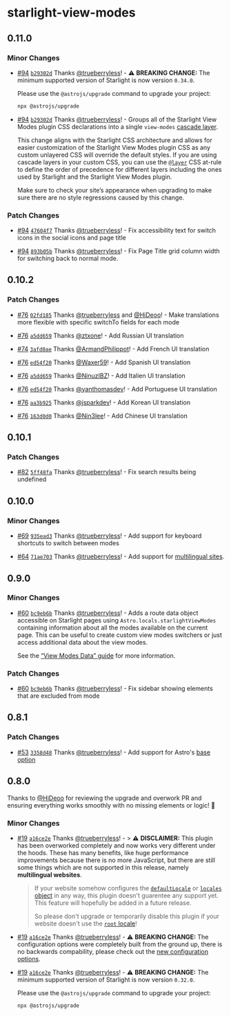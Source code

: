 # starlight-view-modes

## 0.11.0

### Minor Changes

- [#94](https://github.com/trueberryless-org/starlight-view-modes/pull/94) [`b29302d`](https://github.com/trueberryless-org/starlight-view-modes/commit/b29302dc5f40de8c5aa6582ea7b0c5b7da2075ab) Thanks [@trueberryless](https://github.com/trueberryless)! - ⚠️ **BREAKING CHANGE:** The minimum supported version of Starlight is now version `0.34.0`.

  Please use the `@astrojs/upgrade` command to upgrade your project:

  ```sh
  npx @astrojs/upgrade
  ```

- [#94](https://github.com/trueberryless-org/starlight-view-modes/pull/94) [`b29302d`](https://github.com/trueberryless-org/starlight-view-modes/commit/b29302dc5f40de8c5aa6582ea7b0c5b7da2075ab) Thanks [@trueberryless](https://github.com/trueberryless)! - Groups all of the Starlight View Modes plugin CSS declarations into a single `view-modes` [cascade layer](https://developer.mozilla.org/en-US/docs/Learn_web_development/Core/Styling_basics/Cascade_layers).

  This change aligns with the Starlight CSS architecture and allows for easier customization of the Starlight View Modes plugin CSS as any custom unlayered CSS will override the default styles. If you are using cascade layers in your custom CSS, you can use the [`@layer`](https://developer.mozilla.org/en-US/docs/Web/CSS/@layer) CSS at-rule to define the order of precedence for different layers including the ones used by Starlight and the Starlight View Modes plugin.

  Make sure to check your site’s appearance when upgrading to make sure there are no style regressions caused by this change.

### Patch Changes

- [#94](https://github.com/trueberryless-org/starlight-view-modes/pull/94) [`47604f7`](https://github.com/trueberryless-org/starlight-view-modes/commit/47604f7942e050a141502d74617a151118ae8404) Thanks [@trueberryless](https://github.com/trueberryless)! - Fix accessibility text for switch icons in the social icons and page title

- [#94](https://github.com/trueberryless-org/starlight-view-modes/pull/94) [`893b05b`](https://github.com/trueberryless-org/starlight-view-modes/commit/893b05bfc9fa6edd6d9cedb175f134e4884cc511) Thanks [@trueberryless](https://github.com/trueberryless)! - Fix Page Title grid column width for switching back to normal mode.

## 0.10.2

### Patch Changes

- [#76](https://github.com/trueberryless-org/starlight-view-modes/pull/76) [`02fd185`](https://github.com/trueberryless-org/starlight-view-modes/commit/02fd18535bba2c3b1021ff9579ff42e08cd589ab) Thanks [@trueberryless](https://github.com/trueberryless) and [@HiDeoo](https://github.com/HiDeoo)! - Make translations more flexible with specific switchTo fields for each mode

- [#76](https://github.com/trueberryless-org/starlight-view-modes/pull/76) [`a5dd659`](https://github.com/trueberryless-org/starlight-view-modes/commit/a5dd659832e9dd0e2b53c167729aac969eeace01) Thanks [@ztxone](https://github.com/ztxone)! - Add Russian UI translation

- [#74](https://github.com/trueberryless-org/starlight-view-modes/pull/74) [`3afd0ae`](https://github.com/trueberryless-org/starlight-view-modes/commit/3afd0ae4d12c33f64a478fd72fbc7af4c8601d62) Thanks [@ArmandPhilippot](https://github.com/ArmandPhilippot)! - Add French UI translation

- [#76](https://github.com/trueberryless-org/starlight-view-modes/pull/76) [`ed54f20`](https://github.com/trueberryless-org/starlight-view-modes/commit/ed54f20df8dd17e7f1bb8cea430da3727522ee1f) Thanks [@Waxer59](https://github.com/Waxer59)! - Add Spanish UI translation

- [#76](https://github.com/trueberryless-org/starlight-view-modes/pull/76) [`a5dd659`](https://github.com/trueberryless-org/starlight-view-modes/commit/a5dd659832e9dd0e2b53c167729aac969eeace01) Thanks [@NinuzIBZ](https://github.com/NinuzIBZ)! - Add Italien UI translation

- [#76](https://github.com/trueberryless-org/starlight-view-modes/pull/76) [`ed54f20`](https://github.com/trueberryless-org/starlight-view-modes/commit/ed54f20df8dd17e7f1bb8cea430da3727522ee1f) Thanks [@yanthomasdev](https://github.com/yanthomasdev)! - Add Portuguese UI translation

- [#76](https://github.com/trueberryless-org/starlight-view-modes/pull/76) [`aa3b925`](https://github.com/trueberryless-org/starlight-view-modes/commit/aa3b9252d941fe48d02636f73eb1390795203f86) Thanks [@jsparkdev](https://github.com/jsparkdev)! - Add Korean UI translation

- [#76](https://github.com/trueberryless-org/starlight-view-modes/pull/76) [`163d0d0`](https://github.com/trueberryless-org/starlight-view-modes/commit/163d0d0009ae28700bfd7c4410ad7a0abd9795d8) Thanks [@Nin3lee](https://github.com/Nin3lee)! - Add Chinese UI translation

## 0.10.1

### Patch Changes

- [#82](https://github.com/trueberryless-org/starlight-view-modes/pull/82) [`5ff48fa`](https://github.com/trueberryless-org/starlight-view-modes/commit/5ff48fac8c6ac5ef4c717b2c8ee1d77bf6179f52) Thanks [@trueberryless](https://github.com/trueberryless)! - Fix search results being undefined

## 0.10.0

### Minor Changes

- [#69](https://github.com/trueberryless-org/starlight-view-modes/pull/69) [`935ead3`](https://github.com/trueberryless-org/starlight-view-modes/commit/935ead36c5b5212bdc1bcbb058d1d2fbdbed4bf0) Thanks [@trueberryless](https://github.com/trueberryless)! - Add support for keyboard shortcuts to switch between modes

- [#64](https://github.com/trueberryless-org/starlight-view-modes/pull/64) [`71ae703`](https://github.com/trueberryless-org/starlight-view-modes/commit/71ae703f88d9e1a65e02822e67f68ce9b34e157a) Thanks [@trueberryless](https://github.com/trueberryless)! - Add support for [multilingual sites](https://starlight.astro.build/guides/i18n/).

## 0.9.0

### Minor Changes

- [#60](https://github.com/trueberryless-org/starlight-view-modes/pull/60) [`bc9eb6b`](https://github.com/trueberryless-org/starlight-view-modes/commit/bc9eb6b31f7f2b22ac52bdc95d28aa448df5141d) Thanks [@trueberryless](https://github.com/trueberryless)! - Adds a route data object accessible on Starlight pages using `Astro.locals.starlightViewModes` containing information about all the modes available on the current page. This can be useful to create custom view modes switchers or just access additional data about the view modes.

  See the [“View Modes Data” guide](https://starlight-view-modes.netlify.app/view-modes-data/) for more information.

### Patch Changes

- [#60](https://github.com/trueberryless-org/starlight-view-modes/pull/60) [`bc9eb6b`](https://github.com/trueberryless-org/starlight-view-modes/commit/bc9eb6b31f7f2b22ac52bdc95d28aa448df5141d) Thanks [@trueberryless](https://github.com/trueberryless)! - Fix sidebar showing elements that are excluded from mode

## 0.8.1

### Patch Changes

- [#53](https://github.com/trueberryless-org/starlight-view-modes/pull/53) [`3358d48`](https://github.com/trueberryless-org/starlight-view-modes/commit/3358d480efa95c4d5c9c91d33abd7e6a2f3c3292) Thanks [@trueberryless](https://github.com/trueberryless)! - Add support for Astro's [base option](https://docs.astro.build/en/reference/configuration-reference/#base)

## 0.8.0

Thanks to [@HiDeoo](https://github.com/HiDeoo) for reviewing the upgrade and overwork PR and ensuring everything works smoothly with no missing elements or logic! 🚀

### Minor Changes

- [#19](https://github.com/trueberryless-org/starlight-view-modes/pull/19) [`a16ce2e`](https://github.com/trueberryless-org/starlight-view-modes/commit/a16ce2ecafcdb557402b7390ae2531a84de03554) Thanks [@trueberryless](https://github.com/trueberryless)! - > ⚠️ **DISCLAIMER:** This plugin has been overworked completely and now works very different under the hoods. These has many benefits, like huge performance improvements because there is no more JavaScript, but there are still some things which are not supported in this release, namely **multilingual websites**.

  > If your website somehow configures the [`defaultLocale`](https://starlight.astro.build/reference/configuration/#defaultlocale) or [`locales` object](https://starlight.astro.build/reference/configuration/#locales) in any way, this plugin doesn't guarentee any support yet. This feature will hopefully be added in a future release.
  >
  > So please don't upgrade or temporarily disable this plugin if your website doesn't use the [`root` locale](https://starlight.astro.build/reference/configuration/#root-locale)!

- [#19](https://github.com/trueberryless-org/starlight-view-modes/pull/19) [`a16ce2e`](https://github.com/trueberryless-org/starlight-view-modes/commit/a16ce2ecafcdb557402b7390ae2531a84de03554) Thanks [@trueberryless](https://github.com/trueberryless)! - ⚠️ **BREAKING CHANGE:** The configuration options were completely built from the ground up, there is no backwards compability, please check out the [new configuration options](https://starlight-view-modes.trueberryless.org/configuration/).

- [#19](https://github.com/trueberryless-org/starlight-view-modes/pull/19) [`a16ce2e`](https://github.com/trueberryless-org/starlight-view-modes/commit/a16ce2ecafcdb557402b7390ae2531a84de03554) Thanks [@trueberryless](https://github.com/trueberryless)! - ⚠️ **BREAKING CHANGE:** The minimum supported version of Starlight is now version `0.32.0`.

  Please use the `@astrojs/upgrade` command to upgrade your project:

  ```sh
  npx @astrojs/upgrade
  ```
